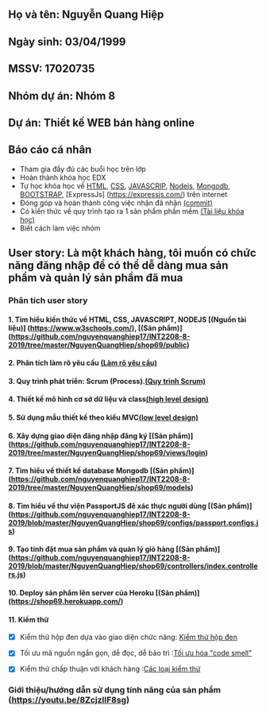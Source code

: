 ﻿## Họ và tên: Nguyễn Quang Hiệp
## Ngày sinh: 03/04/1999
## MSSV: 17020735
## Nhóm dự án: Nhóm 8
## Dự án: Thiết kế WEB bán hàng online

## Báo cáo cá nhân
* Tham gia đầy đủ các buổi học trên lớp
* Hoàn thành khóa học EDX
* Tự học khóa học về [HTML](https://www.w3schools.com/html/default.asp), [CSS](https://www.w3schools.com/css/default.asp),
[JAVASCRIP](https://www.w3schools.com/js/default.asp), [Nodejs](https://nodejs.org/en/), [Mongodb](https://www.mongodb.com/),
[BOOTSTRAP](https://www.w3schools.com/bootstrap/default.asp), [ExpressJs] (https://expressjs.com/) trên internet
* Đóng góp và hoàn thành công việc nhận đã nhận [(commit)](https://github.com/nguyenquanghiep17/INT2208-8-2019/tree/master/NguyenQuangHiep)
* Có kiến thức về quy trình tạo ra 1 sản phẩm phần mềm 
[(Tài liệu khóa học)](https://docs.google.com/document/d/1a4i_31R8WBUAnF91syr1FwBpKoAiTY6rEJt1xWjb74M/edit)
* Biết cách làm việc nhóm

## User story: Là một khách hàng, tôi muốn có chức năng đăng nhập để có thể dễ dàng mua sản phẩm và quản lý sản phẩm đã mua

### Phân tích user story

#### 1. Tìm hiểu kiến thức về HTML, CSS, JAVASCRIPT, NODEJS [(Nguồn tài liệu)] (https://www.w3schools.com/), [(Sản phẩm)] (https://github.com/nguyenquanghiep17/INT2208-8-2019/tree/master/NguyenQuangHiep/shop69/public)
#### 2. Phân tích làm rõ yêu cầu [(Làm rõ yêu cầu)](https://docs.google.com/document/d/1a4i_31R8WBUAnF91syr1FwBpKoAiTY6rEJt1xWjb74M/edit#heading=h.fvjpas4blmex) 
#### 3. Quy trình phát triển: Scrum (Process).[(Quy trình Scrum)](https://docs.google.com/document/d/1a4i_31R8WBUAnF91syr1FwBpKoAiTY6rEJt1xWjb74M/edit#heading=h.wgcflgn6nhvc)
#### 4. Thiết kế mô hình cơ sở dữ liệu và class[(high level design)](https://docs.google.com/document/d/1a4i_31R8WBUAnF91syr1FwBpKoAiTY6rEJt1xWjb74M/edit#heading=h.s1gtpk2qxmyz)
#### 5. Sử dụng mẫu thiết kế theo kiểu MVC[(low level design)](https://docs.google.com/document/d/1a4i_31R8WBUAnF91syr1FwBpKoAiTY6rEJt1xWjb74M/edit#heading=h.kehlqoeo6d9r)
#### 6. Xây dựng giao diện đăng nhập đăng ký [(Sản phẩm)] (https://github.com/nguyenquanghiep17/INT2208-8-2019/tree/master/NguyenQuangHiep/shop69/views/login)
#### 7. Tìm hiểu về thiết kế database Mongodb [(Sản phẩm)] (https://github.com/nguyenquanghiep17/INT2208-8-2019/tree/master/NguyenQuangHiep/shop69/models)
#### 8. Tìm hiểu về thư viện PassportJS để xác thực người dùng [(Sản phẩm)] (https://github.com/nguyenquanghiep17/INT2208-8-2019/blob/master/NguyenQuangHiep/shop69/configs/passport.configs.js)
#### 9. Tạo tính đặt mua sản phẩm và quản lý giỏ hàng [(Sản phẩm)] (https://github.com/nguyenquanghiep17/INT2208-8-2019/blob/master/NguyenQuangHiep/shop69/controllers/index.controllers.js)
#### 10. Deploy sản phẩm lên server của Heroku [(Sản phẩm)] (https://shop69.herokuapp.com/)
#### 11. Kiểm thử
- [x] Kiểm thử hộp đen dựa vào giao diện chức năng: [Kiểm thử hộp đen](https://docs.google.com/document/d/1a4i_31R8WBUAnF91syr1FwBpKoAiTY6rEJt1xWjb74M/edit#heading=h.zhrswbsdiifd)

- [x] Tối ưu mã nguồn ngắn gọn, dễ đọc, dễ bảo trì :[Tối ưu hóa "code smell"](https://docs.google.com/document/d/1a4i_31R8WBUAnF91syr1FwBpKoAiTY6rEJt1xWjb74M/edit#heading=h.x5jzfha6cshw)

- [x] Kiểm thử chấp thuận với khách hàng :[Các loại kiểm thử](https://docs.google.com/document/d/1a4i_31R8WBUAnF91syr1FwBpKoAiTY6rEJt1xWjb74M/edit#heading=h.e3sa5k1h7i5n)
### Giới thiệu/hướng dẫn sử dụng tính năng của sản phẩm (https://youtu.be/8ZcjzlIF8sg)
